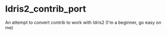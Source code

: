 # Idris2_contrib_port
An attempt to convert contrib to work with Idris2 (I'm a beginner, go easy on me)

